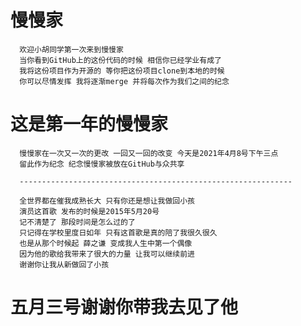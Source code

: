 <!--
 * @Author: proyzplus
 * @Date: 2021-04-08 15:05:09
 * @LastEditors: proyzplus
 * @LastEditTime: 2021-05-10 09:39:57
 * @Description: Description
-->
# 慢慢家
      欢迎小胡同学第一次来到慢慢家
      当你看到GitHub上的这份代码的时候 相信你已经学业有成了 
      我将这份项目作为开源的 等你把这份项目clone到本地的时候
      你可以尽情发挥 我将逐渐merge 并将每次作为我们之间的纪念

# 这是第一年的慢慢家
      慢慢家在一次又一次的更改 一回又一回的改变 今天是2021年4月8号下午三点 
      留此作为纪念 纪念慢慢家被放在GitHub与众共享
      
      -------------------------------------------------------------

      全世界都在催我成熟长大 只有你还是想让我做回小孩
      演员这首歌 发布的时候是2015年5月20号
      记不清楚了 那段时间是怎么过的了
      只记得在学校里度日如年 只有这首歌是真的陪了我很久很久
      也是从那个时候起 薛之谦 变成我人生中第一个偶像 
      因为他的歌给我带来了很大的力量 让我可以继续前进
      谢谢你让我从新做回了小孩
      
# 五月三号谢谢你带我去见了他
